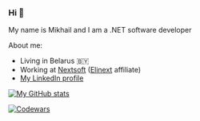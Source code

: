 ### Hi 👋

My name is Mikhail and I am a .NET software developer

About me:

- Living in Belarus :belarus:
- Working at [Nextsoft](https://www.nextsoft.by) ([Elinext](https://www.elinext.com) affiliate)
- [My LinkedIn profile](https://www.linkedin.com/in/azvm)

[![My GitHub stats](https://github-readme-stats.vercel.app/api?username=azvm&custom_title=My%20GitHub%20Stats&show_icons=true&count_private=true&title_color=fff&text_color=fff&icon_color=fff&bg_color=50,f43b47,453a94&hide_border=true)](https://github.com/anuraghazra/github-readme-stats)

[![Codewars](https://www.codewars.com/users/azvm/badges/large)](https://www.codewars.com)

